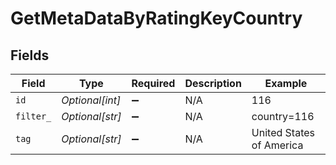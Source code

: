 # GetMetaDataByRatingKeyCountry


## Fields

| Field                    | Type                     | Required                 | Description              | Example                  |
| ------------------------ | ------------------------ | ------------------------ | ------------------------ | ------------------------ |
| `id`                     | *Optional[int]*          | :heavy_minus_sign:       | N/A                      | 116                      |
| `filter_`                | *Optional[str]*          | :heavy_minus_sign:       | N/A                      | country=116              |
| `tag`                    | *Optional[str]*          | :heavy_minus_sign:       | N/A                      | United States of America |
